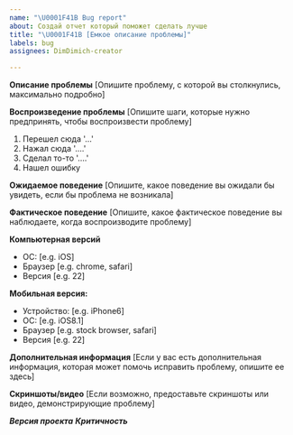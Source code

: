 ```yaml
---
name: "\U0001F41B Bug report"
about: Создай отчет который поможет сделать лучше
title: "\U0001F41B [Емкое описание проблемы]"
labels: bug
assignees: DimDimich-creator

---
```


**Описание проблемы**
[Опишите проблему, с которой вы столкнулись, максимально подробно]

**Воспроизведение проблемы**
[Опишите шаги, которые нужно предпринять, чтобы воспроизвести проблему]
1. Перешел сюда '...'
2. Нажал сюда '....'
3. Сделал то-то '....'
4. Нашел ошибку

**Ожидаемое поведение**
[Опишите, какое поведение вы ожидали бы увидеть, если бы проблема не возникала]

**Фактическое поведение**
[Опишите, какое фактическое поведение вы наблюдаете, когда воспроизводите проблему]

**Компьютерная версий**
 - ОС: [e.g. iOS]
 - Браузер [e.g. chrome, safari]
 - Версия [e.g. 22]

**Мобильная версия:**
 - Устройство: [e.g. iPhone6]
 - ОС: [e.g. iOS8.1]
 - Браузер [e.g. stock browser, safari]
 - Версия [e.g. 22]

**Дополнительная информация**
[Если у вас есть дополнительная информация, которая может помочь исправить проблему, опишите ее здесь]

**Скриншоты/видео**
[Если возможно, предоставьте скриншоты или видео, демонстрирующие проблему]

***Версия проекта***
***Критичность***
